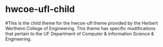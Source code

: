 # hwcoe-ufl-child
#This is the child theme for the hwcoe-ufl theme provided by the Herbert Wertheim College of Engineering. This theme has specific modifications that pertain to the UF Department of Computer & Information Science & Engineering. 